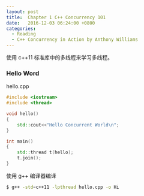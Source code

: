 ```yaml
---
layout: post
title:  Chapter 1 C++ Concurrency 101
date:   2016-12-03 06:24:00 +0800
categories:
  - Reading
  - C++ Concurrency in Action by Anthony Williams
---
```


使用 c++11 标准库中的多线程来学习多线程。  

### Hello Word

hello.cpp  
```c++
#include <iostream>
#include <thread>

void hello()
{
    std::cout<<"Hello Concurrent World\n";
}

int main()
{
    std::thread t(hello);
    t.join();
}
```

使用 g++ 编译器编译  

```bash
$ g++ -std=c++11 -lpthread hello.cpp -o Hi
```
